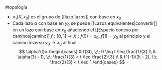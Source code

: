 #topología

- $\pi_1(X,x_0)$ es el grupo de [[lazo|lazos]] con base en $x_0$
- Cada lazo $\alpha$ con base en $y_0$ se puede [[Lazos equivalentes|convertir]] en un lazo con base en $x_0$ añadiendo el [[Espacio conexo por caminos|camino]] $f:[0,1] \rightarrow X:f(0)=x_0, \; f(1)=y_0$ al principio y el camino inverso $y_0 \rightarrow x_0$ al final
$$
\alpha'(t)=
\begin{cases}
	& f(3t), \;\; 0 \leq t \leq \frac{1}{3} \\
	& \alpha(3t - 1), \;\; \frac{1}{3} < t \leq \frac{2}{3} \\
	& f^{-1}(3t - 2), \;\; \frac{2}{3} < t \leq 1
\end{cases}
$$
